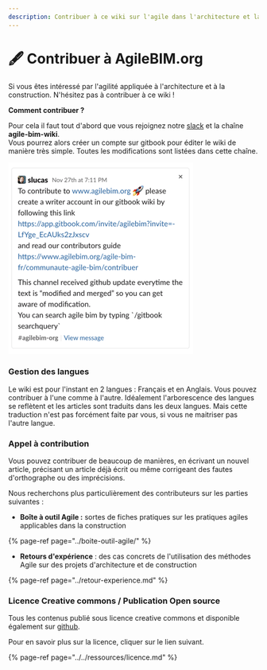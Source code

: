 ```yaml
---
description: Contribuer à ce wiki sur l'agile dans l'architecture et la construction
---
```


# 🖋️ Contribuer à AgileBIM.org

Si vous êtes intéressé par l'agilité appliquée à l'architecture et à la construction. N'hésitez pas à contribuer à ce wiki ! 

**Comment  contribuer ?** 

Pour cela il faut tout d'abord que vous rejoignez notre [slack](https://communityinviter.com/apps/agile-bim/agile-bim) et la chaîne **agile-bim-wiki**.   
Vous pourrez alors créer un compte sur gitbook pour éditer le wiki de manière très simple. Toutes les modifications sont listées dans cette chaîne.

![](../../.gitbook/assets/screen-shot-2019-12-20-at-18.52.47.png)

### Gestion des langues

Le wiki est pour l'instant en 2 langues : Français et en Anglais. Vous pouvez contribuer à l'une comme à l'autre. Idéalement l'arborescence des langues se reflètent et les articles sont traduits dans les deux langues. Mais cette traduction n'est pas forcément faite par vous, si vous ne maitriser pas l'autre langue.

### Appel à contribution

Vous pouvez contribuer de beaucoup de manières, en écrivant un nouvel article, précisant un article déjà écrit ou même corrigeant des fautes d'orthographe ou des imprécisions. 

Nous recherchons plus particulièrement des contributeurs sur les parties suivantes : 

* **Boîte à outil Agile :** sortes de  fiches pratiques sur les pratiques agiles applicables dans la construction

{% page-ref page="../boite-outil-agile/" %}

* **Retours d'expérience** : des cas concrets de l'utilisation des méthodes Agile sur des projets d'architecture et de construction

{% page-ref page="../retour-experience.md" %}

### Licence Creative commons / Publication Open source

Tous les contenus publié sous licence creative commons et disponible également sur [github](https://github.com/sinsunsan/agile-bim-aec).

Pour en savoir plus sur la licence, cliquer sur le lien suivant.

{% page-ref page="../../ressources/licence.md" %}



